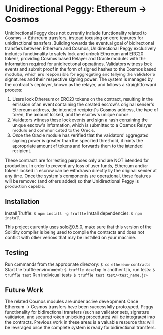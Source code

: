 # Unidirectional Peggy: Ethereum -> Cosmos

Unidirectional Peggy does not currently include functionality related to Cosmos -> Ethereum transfers, instead focusing on core features for unidirectional transfers. Building towards the eventual goal of bidirectional transfers between Ethereum and Cosmos, Unidirectional Peggy exclusively includes functionality to safely lock and unlock Ethereum and ERC20 tokens, providing Cosmos based Relayer and Oracle modules with the information required for unidirectional operatinos. Validators witness lock events and submit proof in the form of signed hashes to the Cosmos based modules, which are responsible for aggregating and tallying the validator's signatures and their respective signing power. The system is managed by the contract's deployer, known as the relayer, and follows a straightforward process:
1. Users lock Ethereum or ERC20 tokens on the contract, resulting in the emission of an event containing the created escrow's original sender's Ethereum address, the intended recipient's Cosmos address, the type of token, the amount locked, and the escrow's unique nonce.
2. Validators witness these lock events and sign a hash containing the unique escrow's information, which is submitted to a Cosmos Relayer module and communicated to the Oracle.
3. Once the Oracle module has verified that the validators' aggregated signing power is greater than the specified threshold, it mints the appropriate amount of tokens and forwards them to the intended recipient.

These contracts are for testing purposes only and are NOT intended for production. In order to prevent any loss of user funds, Ethereum and/or tokens locked in escrow can be withdrawn directly by the original sender at any time. Once the system's components are operational, these features will be removed (and others added) so that Unidirectional Peggy is production capable.

## Installation
Install Truffle: `$ npm install -g truffle`
Install dependencies: `$ npm install`

This project currently uses solc@0.5.0, make sure that this version of the Solidity compiler is being used to compile the contracts and does not conflict with other verions that may be installed on your machine.

## Testing
Run commands from the appropriate directory: `$ cd ethereum-contracts`
Start the truffle environment: `$ truffle develop`
In another tab, run tests: `$ truffle test`
Run individual tests: `$ truffle test test/<test_name.js>`

## Future Work
The related Cosmos modules are under active development. Once Ethereum -> Cosmos transfers have been successfully prototyped, Peggy functionality for bidirectional transfers (such as validator sets, signature validation, and secured token unlocking procedures) will be integrated into the contracts. Previous work in these areas is a valuable resource that will be leveraged once the complete system is ready for bidirectional transfers.
